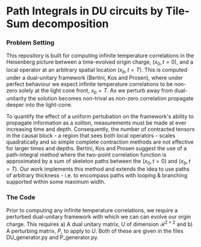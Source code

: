 # Path Integrals in DU circuits by Tile-Sum decomposition

### Problem Setting

This repository is built for computing infinite temperature correlations in the Heisenberg picture between a time-evolved origin charge, $(x_0,t=0)$, and a local operator at an arbitrary spatial location $(x_b,t=T)$. This is computed under a dual-unitary framework (Bertini, Kos and Prosen), where under perfect behaviour we expect infinite temperature correlations to be non-zero solely at the light cone front, $x_b = T$. As we perturb away from dual-unitarity the solution becomes non-trival as non-zero correlation propagate deeper into the light-cone.

To quantify the effect of a uniform pertubation on the framework's ability to propagate information as a soliton, measurements must be made at ever increasing time and depth. Consequently, the number of contracted tensors in the causal block - a region that sees both local operators - scales quadratically and so simple complete contraction methods are not effective for larger times and depths. Bertini, Kos and Prosen suggest the use of a path-integral method where the two-point correlation function is approximated by a sum of skeleton paths between the $(x_0,t=0)$ and $(x_b,t=T)$. Our work implements this method and extends the idea to use paths of arbitrary thickness - i.e. to encompass paths with looping & branching supported within some maximum width.

### The Code

Prior to computing any infinite temperature correlations, we require a perturbed dual-unitary framework with which we can can evolve our orgin charge. This requires a) A dual unitary matrix, $U$ of dimension $\mathcal{R}^{2\times2}$ and b) A perturbing matrix, $P$, to apply to $U$. Both of these are given in the files DU_generator.py and P_generator.py.
